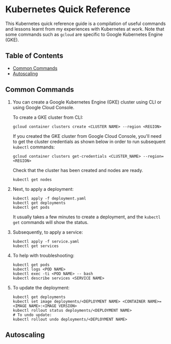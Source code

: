 # Kubernetes Quick Reference

This Kubernetes quick reference guide is a compilation of useful commands and lessons learnt from my experiences with Kubernetes at work. Note that some commands such as `gcloud` are specific to Google Kubernetes Engine (GKE). 

## Table of Contents
- [Common Commands](#common-commands)
- [Autoscaling](#autoscaling)

## Common Commands

1. You can create a Google Kubernetes Engine (GKE) cluster using CLI or using Google Cloud Console.
    
    To create a GKE cluster from CLI:
    ```
    gcloud container clusters create <CLUSTER NAME> --region <REGION>
    ```

    If you created the GKE cluster from Google Cloud Console, you'll need to get the cluster credentials as shown below in order to run subsequent `kubectl` commands:
    ```
    gcloud container clusters get-credentials <CLUSTER_NAME> --region=<REGION>
    ```

    Check that the cluster has been created and nodes are ready.
    ```
    kubectl get nodes
    ```

2. Next, to apply a deployment:
    ```
    kubectl apply -f deployment.yaml
    kubectl get deployments
    kubectl get pods
    ```
    It usually takes a few minutes to create a deployment, and the `kubectl get` commands will show the status.

3. Subsequently, to apply a service:
    ```
    kubectl apply -f service.yaml
    kubectl get services
    ```

4. To help with troubleshooting:
    ```
    kubectl get pods
    kubectl logs <POD NAME>
    kubectl exec -ti <POD NAME> -- bash
    kubectl describe services <SERVICE NAME>
    ```

5. To update the deployment:
    ```
    kubectl get deployments
    kubectl set image deployments/<DEPLOYMENT NAME> <CONTAINER NAME>=<IMAGE NAME>:<IMAGE VERSION>
    kubectl rollout status deployments/<DEPLOYMENT NAME>
    # To undo update:
    kubectl rollout undo deployments/<DEPLOYMENT NAME>
    ```

## Autoscaling

